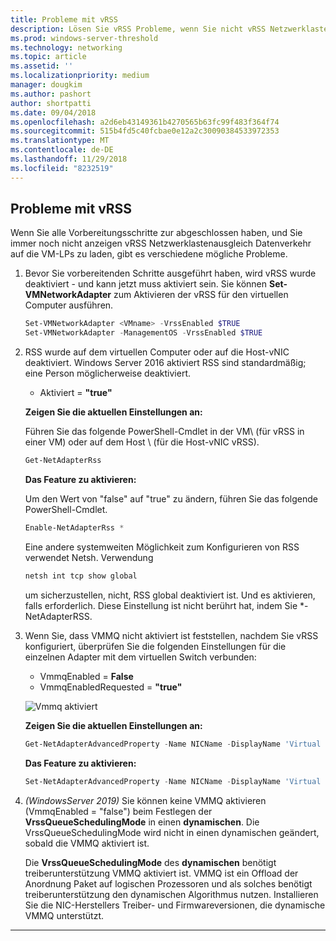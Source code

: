 ```yaml
---
title: Probleme mit vRSS
description: Lösen Sie vRSS Probleme, wenn Sie nicht vRSS Netzwerklastenausgleich Datenverkehr auf die VM-LPs Laden angezeigt werden.
ms.prod: windows-server-threshold
ms.technology: networking
ms.topic: article
ms.assetid: ''
ms.localizationpriority: medium
manager: dougkim
ms.author: pashort
author: shortpatti
ms.date: 09/04/2018
ms.openlocfilehash: a2d6eb43149361b4270565b63fc99f483f364f74
ms.sourcegitcommit: 515b4fd5c40fcbae0e12a2c30090384533972353
ms.translationtype: MT
ms.contentlocale: de-DE
ms.lasthandoff: 11/29/2018
ms.locfileid: "8232519"
---
```

## Probleme mit vRSS

Wenn Sie alle Vorbereitungsschritte zur abgeschlossen haben, und Sie immer noch nicht anzeigen vRSS Netzwerklastenausgleich Datenverkehr auf die VM-LPs zu laden, gibt es verschiedene mögliche Probleme.

1. Bevor Sie vorbereitenden Schritte ausgeführt haben, wird vRSS wurde deaktiviert - und kann jetzt muss aktiviert sein. Sie können **Set-VMNetworkAdapter** zum Aktivieren der vRSS für den virtuellen Computer ausführen.

   ```PowerShell
   Set-VMNetworkAdapter <VMname> -VrssEnabled $TRUE
   Set-VMNetworkAdapter -ManagementOS -VrssEnabled $TRUE
   ```

2. RSS wurde auf dem virtuellen Computer oder auf die Host-vNIC deaktiviert. Windows Server 2016 aktiviert RSS sind standardmäßig; eine Person möglicherweise deaktiviert. 

   - Aktiviert = **"true"**

   **Zeigen Sie die aktuellen Einstellungen an:** 

   Führen Sie das folgende PowerShell-Cmdlet in der VM\ (für vRSS in einer VM\) oder auf dem Host \ (für die Host-vNIC vRSS\).

   ```PowerShell
   Get-NetAdapterRss
   ```

   **Das Feature zu aktivieren:** 

   Um den Wert von "false" auf "true" zu ändern, führen Sie das folgende PowerShell-Cmdlet.

   ```PowerShell
   Enable-NetAdapterRss *
   ```
   
   Eine andere systemweiten Möglichkeit zum Konfigurieren von RSS verwendet Netsh. Verwendung 
   
    ```cmd
   netsh int tcp show global
   ```
   
   um sicherzustellen, nicht, RSS global deaktiviert ist. Und es aktivieren, falls erforderlich. Diese Einstellung ist nicht berührt hat, indem Sie *-NetAdapterRSS.

3. Wenn Sie, dass VMMQ nicht aktiviert ist feststellen, nachdem Sie vRSS konfiguriert, überprüfen Sie die folgenden Einstellungen für die einzelnen Adapter mit dem virtuellen Switch verbunden:

   - VmmqEnabled = **False**
   - VmmqEnabledRequested = **"true"**

   ![Vmmq aktiviert](../../media/vmmq-enabled.png)

   **Zeigen Sie die aktuellen Einstellungen an:** 

   ```PowerShell
   Get-NetAdapterAdvancedProperty -Name NICName -DisplayName 'Virtual Switch RSS'
   ```

   **Das Feature zu aktivieren:** 

   ```PowerShell
   Set-NetAdapterAdvancedProperty -Name NICName -DisplayName 'Virtual Switch RSS' -DisplayValue Enabled”
   ```
 
4. _(WindowsServer 2019)_ Sie können keine VMMQ aktivieren (VmmqEnabled = "false") beim Festlegen der **VrssQueueSchedulingMode** in einen **dynamischen**. Die VrssQueueSchedulingMode wird nicht in einen dynamischen geändert, sobald die VMMQ aktiviert ist.<p>Die **VrssQueueSchedulingMode** des **dynamischen** benötigt treiberunterstützung VMMQ aktiviert ist.  VMMQ ist ein Offload der Anordnung Paket auf logischen Prozessoren und als solches benötigt treiberunterstützung den dynamischen Algorithmus nutzen.  Installieren Sie die NIC-Herstellers Treiber- und Firmwareversionen, die dynamische VMMQ unterstützt.



---
